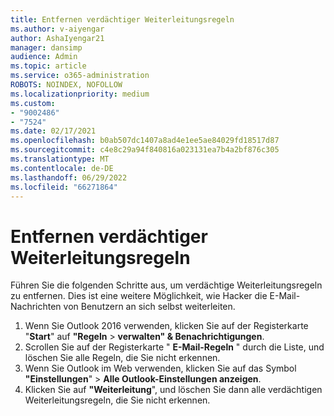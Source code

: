 ```yaml
---
title: Entfernen verdächtiger Weiterleitungsregeln
ms.author: v-aiyengar
author: AshaIyengar21
manager: dansimp
audience: Admin
ms.topic: article
ms.service: o365-administration
ROBOTS: NOINDEX, NOFOLLOW
ms.localizationpriority: medium
ms.custom:
- "9002486"
- "7524"
ms.date: 02/17/2021
ms.openlocfilehash: b0ab507dc1407a8ad4e1ee5ae84029fd18517d87
ms.sourcegitcommit: c4e8c29a94f840816a023131ea7b4a2bf876c305
ms.translationtype: MT
ms.contentlocale: de-DE
ms.lasthandoff: 06/29/2022
ms.locfileid: "66271864"
---
```

# <a name="remove-suspicious-forwarding-rules"></a>Entfernen verdächtiger Weiterleitungsregeln

Führen Sie die folgenden Schritte aus, um verdächtige Weiterleitungsregeln zu entfernen. Dies ist eine weitere Möglichkeit, wie Hacker die E-Mail-Nachrichten von Benutzern an sich selbst weiterleiten.

1. Wenn Sie Outlook 2016 verwenden, klicken Sie auf der Registerkarte "**Start**" auf **"Regeln** > **verwalten" & Benachrichtigungen**. 
1. Scrollen Sie auf der Registerkarte " **E-Mail-Regeln** " durch die Liste, und löschen Sie alle Regeln, die Sie nicht erkennen.
1. Wenn Sie Outlook im Web verwenden, klicken Sie auf das Symbol **"Einstellungen**" > **Alle Outlook-Einstellungen anzeigen**.
1. Klicken Sie auf **"Weiterleitung**", und löschen Sie dann alle verdächtigen Weiterleitungsregeln, die Sie nicht erkennen.
